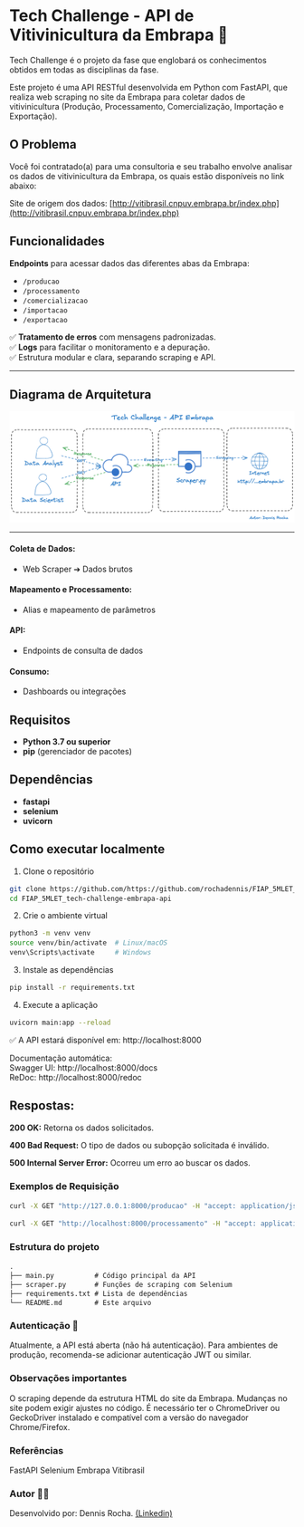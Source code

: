 # Tech Challenge - API de Vitivinicultura da Embrapa 🍇

Tech Challenge é o projeto da fase que englobará os conhecimentos obtidos em todas as disciplinas da fase.

Este projeto é uma API RESTful desenvolvida em Python com FastAPI, que realiza web scraping no site da Embrapa para coletar dados de vitivinicultura (Produção, Processamento, Comercialização, Importação e Exportação).  


## O Problema

Você foi contratado(a) para uma consultoria e seu trabalho envolve analisar os dados de vitivinicultura da Embrapa, os quais estão disponíveis no link abaixo:

Site de origem dos dados: [http://vitibrasil.cnpuv.embrapa.br/index.php](http://vitibrasil.cnpuv.embrapa.br/index.php)

## Funcionalidades

**Endpoints** para acessar dados das diferentes abas da Embrapa:  
- `/producao`  
- `/processamento`  
- `/comercializacao`  
- `/importacao`  
- `/exportacao`  

✅ **Tratamento de erros** com mensagens padronizadas.  
✅ **Logs** para facilitar o monitoramento e a depuração.  
✅ Estrutura modular e clara, separando scraping e API.  

---
## Diagrama de Arquitetura

![Arquitetura da API](./images/arquitetura.png)

---

#### Coleta de Dados:
- Web Scraper ➔ Dados brutos
#### Mapeamento e Processamento:
- Alias e mapeamento de parâmetros
#### API:
- Endpoints de consulta de dados
#### Consumo:
- Dashboards ou integrações

## Requisitos

- **Python 3.7 ou superior**
- **pip** (gerenciador de pacotes)

## Dependências

- **fastapi**
- **selenium**
- **uvicorn**

## Como executar localmente

1. Clone o repositório

```bash
git clone https://github.com/https://github.com/rochadennis/FIAP_5MLET_tech-challenge-embrapa-api.git
cd FIAP_5MLET_tech-challenge-embrapa-api
```

2. Crie o ambiente virtual

```bash
python3 -m venv venv
source venv/bin/activate  # Linux/macOS
venv\Scripts\activate     # Windows
```


3. Instale as dependências  
```bash
pip install -r requirements.txt
```

4. Execute a aplicação  
```bash
uvicorn main:app --reload
```  

✅ A API estará disponível em: http://localhost:8000

Documentação automática:  
Swagger UI: http://localhost:8000/docs  
ReDoc: http://localhost:8000/redoc

## Respostas:
**200 OK:** Retorna os dados solicitados.

**400 Bad Request:** O tipo de dados ou subopção solicitada é inválido.

**500 Internal Server Error:** Ocorreu um erro ao buscar os dados.

### Exemplos de Requisição
   ```bash
   curl -X GET "http://127.0.0.1:8000/producao" -H "accept: application/json"
   ```

   ```bash
   curl -X GET "http://localhost:8000/processamento" -H "accept: application/json"
   ```

### Estrutura do projeto
```plaintext
.  
├── main.py          # Código principal da API  
├── scraper.py       # Funções de scraping com Selenium  
├── requirements.txt # Lista de dependências  
└── README.md        # Este arquivo  
```

### Autenticação 🔐 
Atualmente, a API está aberta (não há autenticação).
Para ambientes de produção, recomenda-se adicionar autenticação JWT ou similar.

### Observações importantes
O scraping depende da estrutura HTML do site da Embrapa. Mudanças no site podem exigir ajustes no código.
É necessário ter o ChromeDriver ou GeckoDriver instalado e compatível com a versão do navegador Chrome/Firefox.

### Referências
FastAPI
Selenium
Embrapa Vitibrasil

### Autor 👨‍💻
Desenvolvido por: Dennis Rocha. [(Linkedin)](https://www.linkedin.com/in/dennissrocha/)